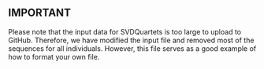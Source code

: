 ## IMPORTANT

Please note that the input data for SVDQuartets is too large to upload to GitHub. Therefore, we have modified the input file and removed most of the sequences for all individuals. However, this file serves as a good example of how to format your own file.
